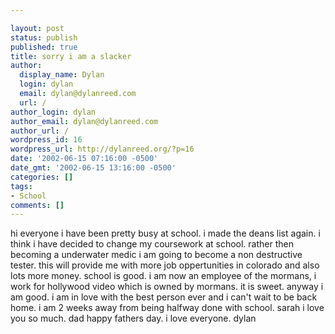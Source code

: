 ```yaml
---

layout: post
status: publish
published: true
title: sorry i am a slacker
author:
  display_name: Dylan
  login: dylan
  email: dylan@dylanreed.com
  url: /
author_login: dylan
author_email: dylan@dylanreed.com
author_url: /
wordpress_id: 16
wordpress_url: http://dylanreed.org/?p=16
date: '2002-06-15 07:16:00 -0500'
date_gmt: '2002-06-15 13:16:00 -0500'
categories: []
tags:
- School
comments: []
---
```


hi everyone i have been pretty busy at school. i made the deans list again. i think i have decided to change my coursework at school. rather then becoming a underwater medic i am going to become a non destructive tester. this will provide me with more job oppertunities in colorado and also lots more money. school is good. i am now an employee of the mormans, i work for hollywood video which is owned by mormans. it is sweet. anyway i am good. i am in love with the best person ever and i can't wait to be back home. i am 2 weeks away from being halfway done with school. sarah i love you so much. dad happy fathers day. i love everyone. dylan
